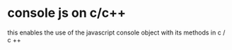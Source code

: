 # console js on c/c++
this enables the use of the javascript console object with its methods in c / c ++
